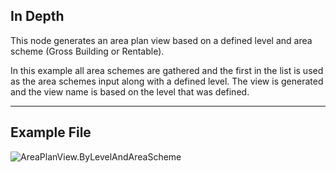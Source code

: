 ## In Depth
This node generates an area plan view based on a defined level and area scheme (Gross Building or Rentable).  

In this example all area schemes are gathered and the first in the list is used as the area schemes input along with a defined level. The view is generated and the view name is based on the level that was defined.

___
## Example File

![AreaPlanView.ByLevelAndAreaScheme](./Revit.Elements.Views.AreaPlanView.ByLevelAndAreaScheme_img.jpg)